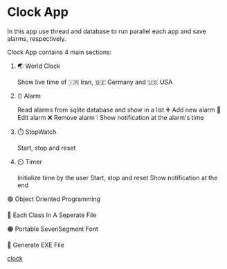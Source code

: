 # Clock App 
In this app use thread and database to run parallel each app and save alarms, respectively.

Clock App contains 4 main sections:

1. 🌏 World Clock

   Show live time of 🇮🇷 Iran, 🇩🇪 Germany and 🇺🇸 USA

2. ⏰ Alarm

   Read alarms from sqlite database and show in a list
➕ Add new alarm
📝 Edit alarm
❌ Remove alarm
❕ Show notification at the alarm's time

3. ⏱️ StopWatch

    Start, stop and reset

4. ⏲️ Timer

     Initialize time by the user
Start, stop and reset
Show notification at the end

🟢 Object Oriented Programming


🔴 Each Class In A Seperate File

🟠 Portable SevenSegment Font

🔵 Generate EXE File

[clock](worldclock.png)
